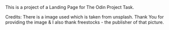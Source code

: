 This is a project of a Landing Page for The Odin Project Task.

Credits:
    There is a image used which is taken from unsplash. Thank You for providing the image & I also thank freestocks - the publisher of that picture.